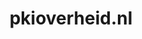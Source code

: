 ---
layout: post
title: "pkioverheid.nl"
internal_url: "/dutchgov/pkioverheid.nl.html"
subdomains_count: 7
all_subdomains_count: 24
urls_count: 7
ssl_rank: 0
http_rank: 74.285714285714
url_link: /data/pkioverheid.nl/urls.txt
all_subdomains_link: /data/pkioverheid.nl/all_subdomains.txt
subdomains_link: /data/pkioverheid.nl/subdomains.txt
categories: dutchgov
---